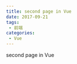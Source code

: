 ```yaml
---
title: second page in Vue
date: 2017-09-21
tags:
 - 前端
categories: 
 - Vue
---
```


second page in Vue